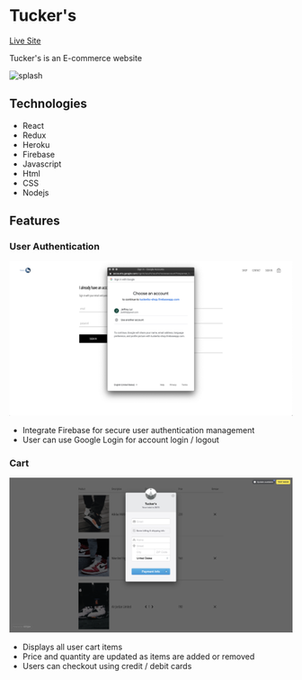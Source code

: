 # Tucker's

[Live Site](https://tuckerbc-shop.herokuapp.com/)

Tucker's is an E-commerce website

![splash](./screenshots/homepageScreen.png)

## Technologies
  * React
  * Redux
  * Heroku
  * Firebase
  * Javascript
  * Html
  * CSS
  * Nodejs

## Features 

### User Authentication
![](screenshots/googleLogin.png)
  * Integrate Firebase for secure user authentication management
  * User can use Google Login for account login / logout
  

### Cart

![cart](./screenshots/checkoutScreenshot.png)

 * Displays all user cart items
 * Price and quantity are updated as items are added or removed
 * Users can checkout using credit / debit cards 

